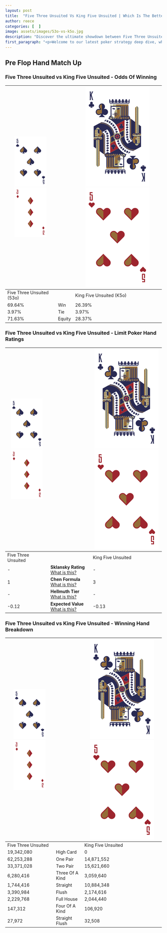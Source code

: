 ```yaml
---
layout: post
title:  "Five Three Unsuited Vs King Five Unsuited | Which Is The Better Hand In Poker? A Complete Guide"
author: reece
categories: [  ]
image: assets/images/53o-vs-k5o.jpg
description: "Discover the ultimate showdown between Five Three Unsuited and King Five Unsuited in poker! Uncover the odds, strategies, and scenarios where one hand triumphs over the other. Get ready to up your poker game with this thrilling analysis."
first_paragraph: "<p>Welcome to our latest poker strategy deep dive, where we're pitting two distinct hands against each other in a high-stakes showdown: Five Three Unsuited vs King Five Unsuited.</p><p>In the dynamic world of poker, every decision counts, and knowing which hand holds the upper hand is key to your success at the table.</p><p>In this article, we'll dissect these two hands, explore the scenarios where one dominates the other, and equip you with the knowledge to make strategic choices that can tip the odds in your favor.</p><p>Get ready to unravel the intriguing dynamics of these poker hands and elevate your game to new heights.</p>"
---
```




[comment]: # (sp0)

## Pre Flop Hand Match Up

<div class="table hand-ratings" markdown="1"> 



### Five Three Unsuited vs King Five Unsuited - Odds Of Winning


    
| ![image info](assets/images/hand1/5.png) ![image info](assets/images/hand1/3o.png) |  | ![image info](assets/images/hand2/K.png) ![image info](assets/images/hand2/5o.png) |
| -------- | -------- | -------- |
| Five Three Unsuited (53o) |  | King Five Unsuited (K5o) |
| 69.64% | Win | 26.39% |
| 3.97% | Tie | 3.97% |
| 71.63% | Equity | 28.37% |




[comment]: # (sp1)



### Five Three Unsuited vs King Five Unsuited - Limit Poker Hand Ratings


    
| ![image info](assets/images/hand1/5.png) ![image info](assets/images/hand1/3o.png) |  | ![image info](assets/images/hand2/K.png) ![image info](assets/images/hand2/5o.png) |
| -------- | -------- | -------- |
| Five Three Unsuited |  | King Five Unsuited |
| - | **Sklansky Rating** [What is this?](/sklansky-rating-explained) | - |
| 1 | **Chen Formula** [What is this?](/chen-formula-explained) | 3 |
| - | **Hellmuth Tier** [What is this?](/Hellmuth-tier-explained) | - |
| -0.12 | **Expected Value** [What is this?](/expected-value-explained) | -0.13 |




[comment]: # (sp2)



### Five Three Unsuited vs King Five Unsuited - Winning Hand Breakdown


    
| ![image info](assets/images/hand1/5.png) ![image info](assets/images/hand1/3o.png) |  | ![image info](assets/images/hand2/K.png) ![image info](assets/images/hand2/5o.png) |
| -------- | -------- | -------- |
| Five Three Unsuited |  | King Five Unsuited |
| 19,342,080 | High Card | 0 |
| 62,253,288 | One Pair | 14,871,552 |
| 33,371,028 | Two Pair | 15,621,660 |
| 6,280,416 | Three Of A Kind | 3,059,640 |
| 1,744,416 | Straight | 10,884,348 |
| 3,390,984 | Flush | 2,174,616 |
| 2,229,768 | Full House | 2,044,440 |
| 147,312 | Four Of A Kind | 106,920 |
| 27,972 | Straight Flush | 32,508 |




[comment]: # (sp3)



</div>

[comment]: # (sp4)



[comment]: # (sp5)


